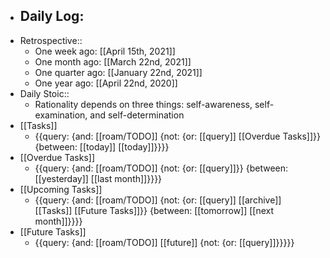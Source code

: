 - Daily Log:
    - 
- Retrospective::
    - One week ago: [[April 15th, 2021]]
    - One month ago: [[March 22nd, 2021]]
    - One quarter ago: [[January 22nd, 2021]]
    - One year ago: [[April 22nd, 2020]]
- Daily Stoic::
    - Rationality depends on three things: self-awareness, self-examination, and self-determination
- [[Tasks]]
    - {{query: {and: [[roam/TODO]] {not: {or: [[query]] [[Overdue Tasks]]}} {between: [[today]] [[today]]}}}}
- [[Overdue Tasks]]
    - {{query: {and: [[roam/TODO]] {not: {or: [[query]]}} {between: [[yesterday]] [[last month]]}}}}
- [[Upcoming Tasks]]
    - {{query: {and: [[roam/TODO]] {not: {or: [[query]] [[archive]] [[Tasks]] [[Future Tasks]]}} {between: [[tomorrow]] [[next month]]}}}}
- [[Future Tasks]]
    - {{query: {and: [[roam/TODO]] [[future]] {not: {or: [[query]]}}}}}
